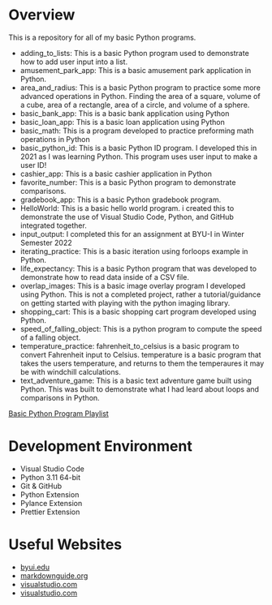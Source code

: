 # Overview
This is a repository for all of my basic Python programs. 
* adding_to_lists:
This is a basic Python program used to demonstrate how to add user input into a list.
* amusement_park_app:
This is a basic amusement park application in Python.
* area_and_radius:
This is a basic Python program to practice some more advanced operations in Python. Finding the area of a square, volume of a cube, area of a rectangle, area of a circle, and volume of a sphere.
* basic_bank_app:
This is a basic bank application using Python
* basic_loan_app:
This is a basic loan application using Python
* basic_math:
This is a program developed to practice preforming math operations in Python
* basic_python_id:
This is a basic Python ID program. I developed this in 2021 as I was learning Python.
This program uses user input to make a user ID!
* cashier_app:
This is a basic cashier application in Python
* favorite_number:
This is a basic Python program to demonstrate comparisons.
* gradebook_app:
This is a basic Python gradebook program.
* HelloWorld:
This is a basic hello world program. i created this to demonstrate the use of Visual Studio Code, Python, and GitHub integrated together. 
* input_output:
I completed this for an assignment at BYU-I in Winter Semester 2022
* iterating_practice:
This is a basic iteration using forloops example in Python.
* life_expectancy:
This is a basic Python program that was developed to demonstrate how to read data inside of a CSV file.
* overlap_images:
This is a basic image overlay program I developed using Python. This is not a completed project, rather a tutorial/guidance on getting started with playing with the python imaging library.
* shopping_cart:
This is a basic shopping cart program developed using Python.
* speed_of_falling_object:
This is a python program to compute the speed of a falling object.
* temperature_practice:
fahrenheit_to_celsius is a basic program to convert Fahrenheit input to Celsius.
temperature is a basic program that takes the users temperature, and returns to them the temperaures it may be with windchill calculations.
* text_adventure_game:
This is a basic text adventure game built using Python. This was built to demonstrate what I had leard about loops and comparisons in Python.


[Basic Python Program Playlist](https://youtube.com/playlist?list=PL-zZ5EH-lCGL0p0_XdySWrN_7B4L-0CFD)

# Development Environment
* Visual Studio Code
* Python 3.11 64-bit
* Git & GitHub
* Python Extension
* Pylance Extension 
* Prettier Extension

# Useful Websites
* [byui.edu](https://video.byui.edu/media/t/1_zyyx43ke)
* [markdownguide.org](https://www.markdownguide.org/cheat-sheet/)
* [visualstudio.com](https://code.visualstudio.com/docs/sourcecontrol/github)
* [visualstudio.com](https://code.visualstudio.com/docs/sourcecontrol/overview)

